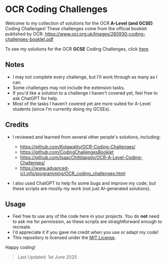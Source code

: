 # OCR Coding Challenges

Welcome to my collection of solutions for the OCR **A-Level (and GCSE)** Coding Challenges! These challenges come from the official booklet published by OCR: https://www.ocr.org.uk/Images/260930-coding-challenges-booklet.pdf

To see my solutions for the OCR **GCSE** Coding Challenges, click [here](https://github.com/TruwanThayaparan/cs-gcse-code/blob/main/CH/OCR%2020/README.md).

## Notes

- I may not complete every challenge, but I'll work through as many as I can.
- Some challenges may not include the extension tasks.
- If you'd like a solution to a challenge I haven't covered yet, feel free to ask ChatGPT for help.
- Most of the tasks I haven’t covered yet are more suited for A-Level students (since I’m currently doing my GCSEs).

## Credits

- I reviewed and learned from several other people's solutions, including:  
  - https://github.com/Kolawality/OCR-Coding-Challenges/  
  - https://github.com/CodingChallengesBooklet  
  - https://github.com/IsaacChittilappily/OCR-A-Level-Coding-Challenges/  
  - https://www.advanced-ict.info/programming/OCR_coding_challenges.html

- I also used ChatGPT to help fix some bugs and improve my code, but these scripts are mostly my work (not just AI-generated solutions).

## Usage

- Feel free to use any of the code here in your projects. You do **not** need to ask me for permission, as these scripts are straightforward enough to recreate.
- I'd appreciate it if you gave me credit when you use or adapt my code!
- This repository is licensed under the [MIT License](https://github.com/TruwanThayaparan/cs-gcse-code/blob/main/LICENSE).

Happy coding!

> Last Updated: 1st June 2025
